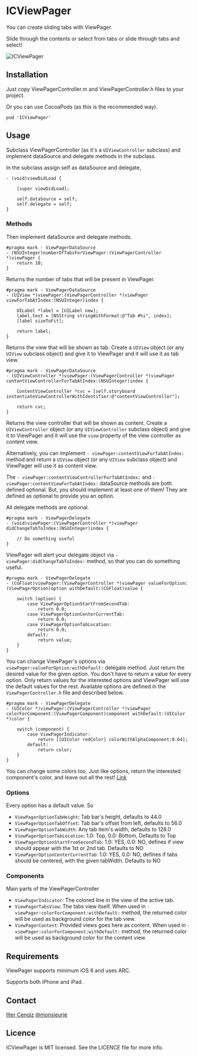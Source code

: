 ICViewPager
===========

You can create sliding tabs with ViewPager.

Slide through the contents or select from tabs or slide through tabs and select!

<img src="https://dl.dropboxusercontent.com/u/17948706/Resources/SS.jpg" alt="ICViewPager" title="ICViewPager">

## Installation

Just copy ViewPagerController.m and ViewPagerController.h files to your project.

Or you can use CocoaPods (as this is the recommended way).

`pod 'ICViewPager'`

## Usage

Subclass ViewPagerController (as it's a `UIViewController` subclass) and implement dataSource and delegate methods in the subclass.

In the subclass assign self as dataSource and delegate,

```
- (void)viewDidLoad {
    
    [super viewDidLoad];
    
    self.dataSource = self;
    self.delegate = self;
}
```

### Methods

Then implement dataSource and delegate methods.
```
#pragma mark - ViewPagerDataSource
- (NSUInteger)numberOfTabsForViewPager:(ViewPagerController *)viewPager {
    return 10;
}
```
Returns the number of tabs that will be present in ViewPager.

```
#pragma mark - ViewPagerDataSource
- (UIView *)viewPager:(ViewPagerController *)viewPager viewForTabAtIndex:(NSUInteger)index {

    UILabel *label = [UILabel new];
    label.text = [NSString stringWithFormat:@"Tab #%i", index];
    [label sizeToFit];
    
    return label;
}
```
Returns the view that will be shown as tab. Create a `UIView` object (or any `UIView` subclass object) and give it to ViewPager and it will use it as tab view.

```
#pragma mark - ViewPagerDataSource
- (UIViewController *)viewPager:(ViewPagerController *)viewPager contentViewControllerForTabAtIndex:(NSUInteger)index {
    
    ContentViewController *cvc = [self.storyboard instantiateViewControllerWithIdentifier:@"contentViewController"];
    
    return cvc;
}
```
Returns the view controller that will be shown as content. Create a `UIViewController` object (or any `UIViewController` subclass object) and give it to ViewPager and it will use the `view` property of the view controller as content view.

Alternatively, you can implement `- viewPager:contentViewForTabAtIndex:` method and return a `UIView` object (or any `UIView` subclass object) and ViewPager will use it as content view.

The `- viewPager:contentViewControllerForTabAtIndex:` and `- viewPager:contentViewForTabAtIndex:` dataSource methods are both defined optional. But, you should implement at least one of them! They are defined as optional to provide you an option.

All delegate methods are optional.

```
#pragma mark - ViewPagerDelegate
- (void)viewPager:(ViewPagerController *)viewPager didChangeTabToIndex:(NSUInteger)index {
    
    // Do something useful
}
```
ViewPager will alert your delegate object via `- viewPager:didChangeTabToIndex:` method, so that you can do something useful.

```
#pragma mark - ViewPagerDelegate
- (CGFloat)viewPager:(ViewPagerController *)viewPager valueForOption:(ViewPagerOption)option withDefault:(CGFloat)value {
    
    switch (option) {
        case ViewPagerOptionStartFromSecondTab:
            return 0.0;
        case ViewPagerOptionCenterCurrentTab:
            return 0.0;
        case ViewPagerOptionTabLocation:
            return 0.0;
        default:
            return value;
    }
}
```
You can change ViewPager's options via `viewPager:valueForOption:withDefault:` delegate method. Just return the desired value for the given option. You don't have to return a value for every option. Only return values for the interested options and ViewPager will use the default values for the rest. Available options are defined in the `ViewPagerController.h` file and described below.

```
#pragma mark - ViewPagerDelegate
- (UIColor *)viewPager:(ViewPagerController *)viewPager colorForComponent:(ViewPagerComponent)component withDefault:(UIColor *)color {
    
    switch (component) {
        case ViewPagerIndicator:
            return [[UIColor redColor] colorWithAlphaComponent:0.64];
        default:
            return color;
    }
}
```
You can change some colors too. Just like options, return the interested component's color, and leave out all the rest! [Link](http://www.youtube.com/watch?v=LBTXNPZPfbE)
    
### Options

Every option has a default value. So 

 * `ViewPagerOptionTabHeight`: Tab bar's height, defaults to 44.0
 * `ViewPagerOptionTabOffset`: Tab bar's offset from left, defaults to 56.0
 * `ViewPagerOptionTabWidth`: Any tab item's width, defaults to 128.0
 * `ViewPagerOptionTabLocation`: 1.0: Top, 0.0: Bottom, Defaults to Top
 * `ViewPagerOptionStartFromSecondTab`: 1.0: YES, 0.0: NO, defines if view should appear with the 1st or 2nd tab. Defaults to NO
 * `ViewPagerOptionCenterCurrentTab`: 1.0: YES, 0.0: NO, defines if tabs should be centered, with the given tabWidth. Defaults to NO

### Components

Main parts of the ViewPagerController

 * `ViewPagerIndicator`: The colored line in the view of the active tab.
 * `ViewPagerTabsView`: The tabs view itself. When used in `- viewPager:colorForComponent:withDefault:` method, the returned color will be used as background color for the tab view.
 * `ViewPagerContent`: Provided views goes here as content. When used in `- viewPager:colorForComponent:withDefault:` method, the returned color will be used as background color for the content view.

## Requirements

ViewPager supports minimum iOS 6 and uses ARC.

Supports both iPhone and iPad.

## Contact
[Ilter Cengiz](mailto:me@iltercengiz.info)
[@monsieurje](https://twitter.com/monsieurje)

## Licence
ICViewPager is MIT licensed. See the LICENCE file for more info.
